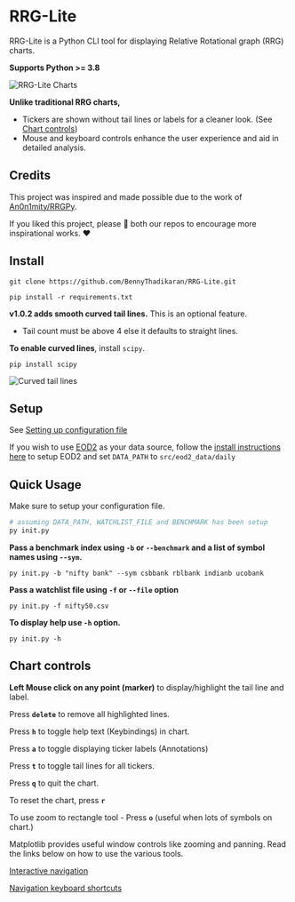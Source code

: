 # RRG-Lite

RRG-Lite is a Python CLI tool for displaying Relative Rotational graph (RRG) charts.

**Supports Python >= 3.8**

![RRG-Lite Charts](https://res.cloudinary.com/doyu4uovr/image/upload/s--fElRzmKh--/c_scale,f_auto,w_800/v1730368322/RRG-Lite/RRG-Lite-main_wrkwjk.png)

**Unlike traditional RRG charts,**

- Tickers are shown without tail lines or labels for a cleaner look. (See [Chart controls](#chart-controls))
- Mouse and keyboard controls enhance the user experience and aid in detailed analysis.

## Credits

This project was inspired and made possible due to the work of [An0n1mity/RRGPy](https://github.com/An0n1mity/RRGPy).

If you liked this project, please :star2: both our repos to encourage more inspirational works. :heart:

## Install

`git clone https://github.com/BennyThadikaran/RRG-Lite.git`

`pip install -r requirements.txt`

**v1.0.2 adds smooth curved tail lines.** This is an optional feature.

- Tail count must be above 4 else it defaults to straight lines.

**To enable curved lines**, install `scipy`.

`pip install scipy`
  
![Curved tail lines](https://res.cloudinary.com/doyu4uovr/image/upload/s--8sjBpJSv--/f_auto/v1730460187/RRG-Lite/Screenshot_2024-11-01_16-08-56_clipdn.png)

## Setup

See [Setting up configuration file](https://github.com/BennyThadikaran/RRG-Lite/wiki/Setup)

If you wish to use [EOD2](https://github.com/BennyThadikaran/eod2) as your data source, follow the [install instructions here](https://github.com/BennyThadikaran/eod2/wiki/Installation) to setup EOD2 and set `DATA_PATH` to `src/eod2_data/daily`

## Quick Usage

Make sure to setup your configuration file.

```bash
# assuming DATA_PATH, WATCHLIST_FILE and BENCHMARK has been setup
py init.py
```

**Pass a benchmark index using `-b` or `--benchmark` and a list of symbol names using `--sym`.**

`py init.py -b "nifty bank" --sym csbbank rblbank indianb ucobank`

**Pass a watchlist file using `-f` or `--file` option**

`py init.py -f nifty50.csv`

**To display help use `-h` option.**

`py init.py -h`

## Chart controls

**Left Mouse click on any point (marker)** to display/highlight the tail line and label.

Press **`delete`** to remove all highlighted lines.

Press **`h`** to toggle help text (Keybindings) in chart.

Press **`a`** to toggle displaying ticker labels (Annotations)

Press **`t`** to toggle tail lines for all tickers.

Press **`q`** to quit the chart.

To reset the chart, press **`r`**

To use zoom to rectangle tool - Press **`o`** (useful when lots of symbols on chart.)

Matplotlib provides useful window controls like zooming and panning. Read the links below on how to use the various tools.

[Interactive navigation](https://matplotlib.org/stable/users/explain/figure/interactive.html#interactive-navigation)

[Navigation keyboard shortcuts](https://matplotlib.org/stable/users/explain/figure/interactive.html#navigation-keyboard-shortcuts)
